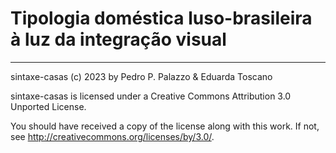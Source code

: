 # Tipologia doméstica luso-brasileira à luz da integração visual #

--------------------------------------------------

 sintaxe-casas (c) 2023 by Pedro P. Palazzo & Eduarda Toscano
 
 sintaxe-casas is licensed under a
 Creative Commons Attribution 3.0 Unported License.
 
 You should have received a copy of the license along with this
 work.  If not, see <http://creativecommons.org/licenses/by/3.0/>.
